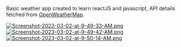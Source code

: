 Basic weather app created to learn reactJS and javascript, API details fetched from [OpenWeatherMap](https://openweathermap.org/api).

[![Screenshot-2023-03-02-at-9-49-33-AM.png](https://i.postimg.cc/8zLJnXKR/Screenshot-2023-03-02-at-9-49-33-AM.png)](https://postimg.cc/ZWK5WHhn)
[![Screenshot-2023-03-02-at-9-49-42-AM.png](https://i.postimg.cc/QMr6RPXh/Screenshot-2023-03-02-at-9-49-42-AM.png)](https://postimg.cc/9DJt9LRn)
[![Screenshot-2023-03-02-at-9-50-14-AM.png](https://i.postimg.cc/Tw1nSqWT/Screenshot-2023-03-02-at-9-50-14-AM.png)](https://postimg.cc/qhft6KLF)

